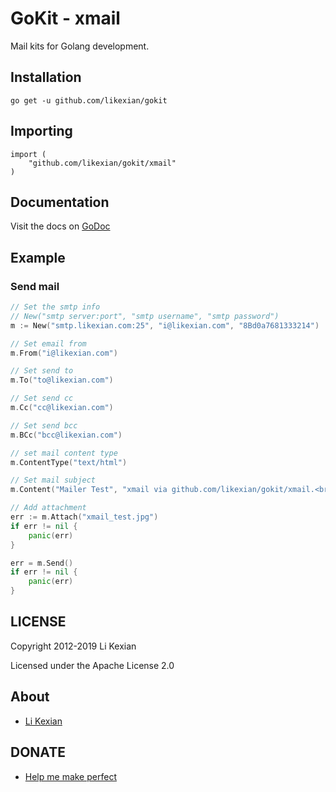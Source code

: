 # GoKit - xmail

Mail kits for Golang development.

## Installation

    go get -u github.com/likexian/gokit

## Importing

    import (
        "github.com/likexian/gokit/xmail"
    )

## Documentation

Visit the docs on [GoDoc](https://godoc.org/github.com/likexian/gokit/xmail)

## Example

### Send mail

```go
// Set the smtp info
// New("smtp server:port", "smtp username", "smtp password")
m := New("smtp.likexian.com:25", "i@likexian.com", "8Bd0a7681333214")

// Set email from
m.From("i@likexian.com")

// Set send to
m.To("to@likexian.com")

// Set send cc
m.Cc("cc@likexian.com")

// Set send bcc
m.BCc("bcc@likexian.com")

// set mail content type
m.ContentType("text/html")

// Set mail subject
m.Content("Mailer Test", "xmail via github.com/likexian/gokit/xmail.<br /><img src=\"cid:xmail_test.jpg\" />")

// Add attachment
err := m.Attach("xmail_test.jpg")
if err != nil {
    panic(err)
}

err = m.Send()
if err != nil {
    panic(err)
}
```

## LICENSE

Copyright 2012-2019 Li Kexian

Licensed under the Apache License 2.0

## About

- [Li Kexian](https://www.likexian.com/)

## DONATE

- [Help me make perfect](https://www.likexian.com/donate/)
